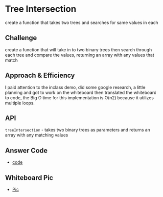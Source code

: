 # Tree Intersection
<!-- Short summary or background information -->
create a function that takes two trees and searches for same values in each

## Challenge
<!-- Description of the challenge -->
create a function that will take in to two binary trees then search through each tree and compare the values, returning an array with any values that match

## Approach & Efficiency
<!-- What approach did you take? Why? What is the Big O space/time for this approach? -->
I paid attention to the inclass demo, did some google research, a little planning and got to work on the whiteboard then translated the whiteboard to code, the Big O time for this implementation is O(n2) because it utilizes multiple loops.

## API
<!-- Description of each method publicly available in each of your trees -->
`treeIntersection` - takes two binary trees as parameters and returns an array with any matching values

## Answer Code
* [code](./tree-intersection.js)

## Whiteboard Pic
* [Pic](https://photos.app.goo.gl/AtMp4iCE8n3xjnFTA)